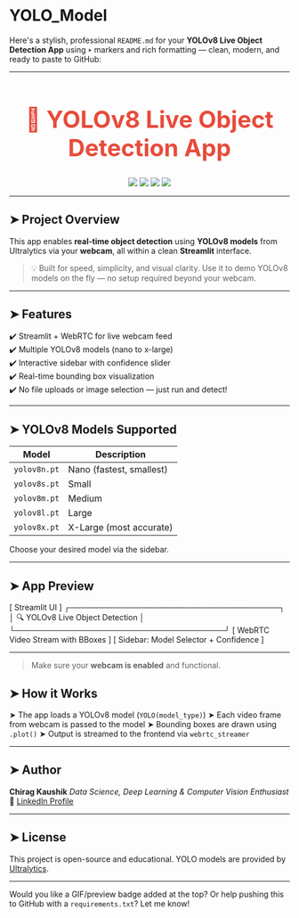 # YOLO_Model

Here's a stylish, professional `README.md` for your **YOLOv8 Live Object Detection App** using `➤` markers and rich formatting — clean, modern, and ready to paste to GitHub:

---


<h1 align="center" style="font-size: 3em; color: #e74c3c;">🎯 YOLOv8 Live Object Detection App</h1>

<p align="center">
  <img src="https://img.shields.io/badge/YOLOv8-Ultralytics-red?style=for-the-badge&logo=python">
  <img src="https://img.shields.io/badge/Streamlit-Web%20UI-darkred?style=for-the-badge&logo=streamlit">
  <img src="https://img.shields.io/badge/WebRTC-Live%20Camera-blue?style=for-the-badge&logo=webrtc">
  <img src="https://img.shields.io/badge/OpenCV-Real-Time-green?style=for-the-badge&logo=opencv">
</p>

---

## ➤ Project Overview

This app enables **real-time object detection** using **YOLOv8 models** from Ultralytics via your **webcam**, all within a clean **Streamlit** interface.

> 💡 Built for speed, simplicity, and visual clarity. Use it to demo YOLOv8 models on the fly — no setup required beyond your webcam.

---

## ➤ Features

✔️ Streamlit + WebRTC for live webcam feed  
✔️ Multiple YOLOv8 models (nano to x-large)  
✔️ Interactive sidebar with confidence slider  
✔️ Real-time bounding box visualization  
✔️ No file uploads or image selection — just run and detect!

---

## ➤ YOLOv8 Models Supported

| Model      | Description                   |
|------------|-------------------------------|
| `yolov8n.pt` | Nano (fastest, smallest)       |
| `yolov8s.pt` | Small                         |
| `yolov8m.pt` | Medium                        |
| `yolov8l.pt` | Large                         |
| `yolov8x.pt` | X-Large (most accurate)       |

Choose your desired model via the sidebar.

---

## ➤ App Preview



\[ Streamlit UI ]
┌──────────────────────────────────────┐
│     🔍 YOLOv8 Live Object Detection  │
└──────────────────────────────────────┘
\[ WebRTC Video Stream with BBoxes     ]
\[ Sidebar: Model Selector + Confidence ]


---



> Make sure your **webcam is enabled** and functional.


## ➤ How it Works

➤ The app loads a YOLOv8 model (`YOLO(model_type)`)
➤ Each video frame from webcam is passed to the model
➤ Bounding boxes are drawn using `.plot()`
➤ Output is streamed to the frontend via `webrtc_streamer`

---

## ➤ Author

**Chirag Kaushik**
*Data Science, Deep Learning & Computer Vision Enthusiast*
🔗 [LinkedIn Profile](https://www.linkedin.com/in/chirag-kaushik-profile)

---

## ➤ License

This project is open-source and educational.
YOLO models are provided by [Ultralytics](https://github.com/ultralytics/ultralytics).


---

Would you like a GIF/preview badge added at the top? Or help pushing this to GitHub with a `requirements.txt`? Let me know!

